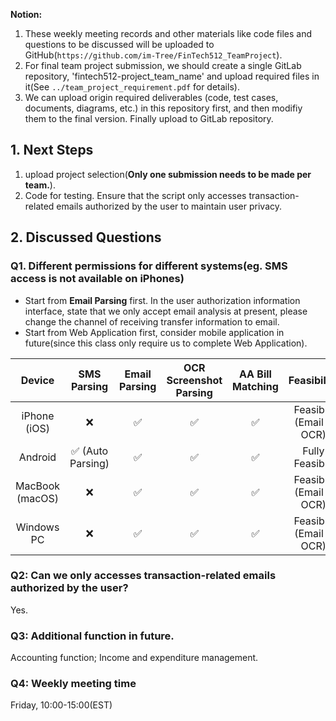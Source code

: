 **Notion:**  
1. These weekly meeting records and other materials like code files and questions to be discussed will be uploaded to GitHub(`https://github.com/im-Tree/FinTech512_TeamProject`).   
2. For final team project submission, we should create a single GitLab repository, 'fintech512-project_team_name' and upload required files in it(See `../team_project_requirement.pdf` for details).  
3. We can upload origin required deliverables (code, test cases, documents, diagrams, etc.) in this repository first, and then modifiy them to the final version. Finally upload to GitLab repository.
  
  
## **1. Next Steps**  
1. upload project selection(**Only one submission needs to be made per team.**).  
2. Code for testing. Ensure that the script only accesses transaction-related emails authorized by the user to maintain user privacy.

    
  
## **2. Discussed Questions**  
### Q1. Different permissions for different systems(eg. SMS access is not available on iPhones)  
  
- Start from **Email Parsing** first. In the user authorization information interface, state that we only accept email analysis at present, please change the channel of receiving transfer information to email.  
- Start from Web Application first, consider mobile application in future(since this class only require us to complete Web Application).  

| Device          | SMS Parsing  | Email Parsing | OCR Screenshot Parsing | AA Bill Matching | Feasibility |
|:---------------:|:-------------:|:--------------:|:---------------------:|:-----------------:|:-------------:|
| iPhone (iOS)  |   ❌   | ✅  | ✅ | ✅  | Feasible (Email + OCR) |
| Android       | ✅ (Auto Parsing) | ✅  | ✅  | ✅  | Fully Feasible |
| MacBook (macOS) | ❌ | ✅  | ✅  | ✅  | Feasible (Email + OCR) |
| Windows PC    | ❌  | ✅  | ✅  | ✅  | Feasible (Email + OCR) |
  


### Q2: Can we only accesses transaction-related emails authorized by the user?   
Yes.  

### Q3: Additional function in future.     
Accounting function; Income and expenditure management. 
  
### Q4: Weekly meeting time  
Friday, 10:00-15:00(EST)